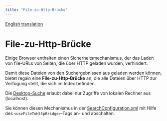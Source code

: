 ```yaml
---
title: "File-zu-Http-Brücke"
---
```


[English translation](/en/features/file-to-http-bridge/)

File-zu-Http-Brücke
===================

Einige Browser enthalten einen Sicherheitsmechanismus, der das Laden von file-URLs von Seiten, die über HTTP geladen wurden, verhindert.

Damit diese Dateien von den Suchergebnissen aus geladen werden können, bietet regain eine **File-zu-Http-Brücke** an, die alle Dateien über HTTP zur Verfügung stellt, die sich im Index befinden.

Die [Desktop-Suche](/de/project_info/variant_comparison/) erlaubt dabei nur Zugriffe von lokalen Rechner aus (localhost).

Sie können diesen Mechanismus in der [SearchConfiguration.xml](/en/config/searchconfiguration_xml/) mit Hilfe des `<useFileToHttpBridge>`-Tags an- und abschalten.

